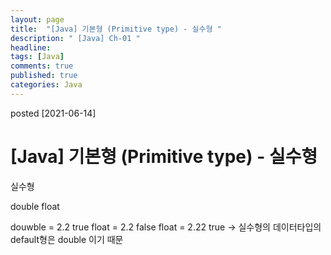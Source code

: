 ```yaml
---
layout: page
title:  "[Java] 기본형 (Primitive type) - 실수형 "
description: " [Java] Ch-01 "
headline: 
tags: [Java]
comments: true
published: true
categories: Java
---
```

posted [2021-06-14] 

# [Java] 기본형 (Primitive type) - 실수형


실수형

double 
float

douwble = 2.2 true
float = 2.2 false
float = 2.22 true -> 실수형의 데이터타입의 default형은 double 이기 때문 

